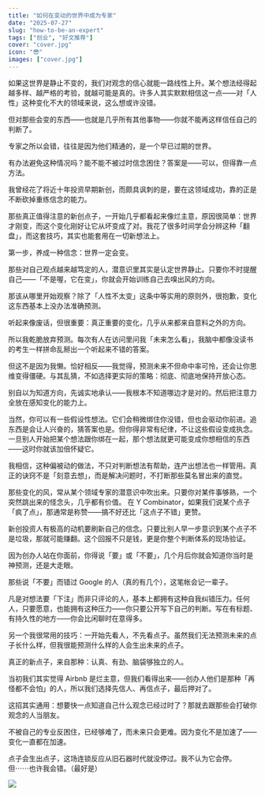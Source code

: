 ```yaml
---
title: "如何在变动的世界中成为专家"
date: "2025-07-27"
slug: "how-to-be-an-expert"
tags: ["创业", "好文推荐"]
cover: "cover.jpg"
icon: "😎"
images: ["cover.jpg"]
---
```

如果这世界是静止不变的，我们对观念的信心就能一路线性上升。某个想法经得起越多样、越严格的考验，就越可能是真的。许多人其实默默相信这一点——对「人性」这种变化不大的领域来说，这么想或许没错。



但对那些会变的东西——也就是几乎所有其他事物——你就不能再这样信任自己的判断了。



专家之所以会错，往往是因为他们精通的，是一个早已过期的世界。



有办法避免这种情况吗？能不能不被过时信念困住？答案是——可以，但得靠一点方法。



我曾经花了将近十年投资早期新创，而颇具讽刺的是，要在这领域成功，靠的正是不断砍掉重练信念的能力。



那些真正值得注意的新创点子，一开始几乎都看起来像烂主意，原因很简单：世界才刚变，而这个变化刚好让它从坏变成了对。我花了很多时间学会分辨这种「翻盘」，而这套技巧，其实也能套用在一切新想法上。



第一步，养成一种信念：世界一定会变。



那些对自己观点越来越笃定的人，潜意识里其实是认定世界静止。只要你不时提醒自己——「不是喔，它在变」，你就会开始训练自己去嗅出风的方向。



那该从哪里开始观察？除了「人性不太变」这条中等实用的原则外，很抱歉，变化这东西基本上没办法准确预测。



听起来像废话，但很重要：真正重要的变化，几乎从来都来自意料之外的方向。



所以我乾脆放弃预测。每次有人在访问里问我「未来怎么看」，我脑中都像没读书的考生一样拼命乱掰出一个听起来不错的答案。



但这不是因为我懒。恰好相反——我觉得，预测未来不但命中率可怜，还会让你思维变得僵硬。与其乱猜，不如选择更实际的策略：彻底、彻底地保持开放心态。



别自以为知道方向，先诚实地承认——我根本不知道哪边才是对的。然后把注意力全放在感知变化的能力上。



当然，你可以有一些假设性想法。它们会稍微绑住你没错，但也会驱动你前进。追东西是会让人兴奋的，猜答案也是。但你得非常有纪律，不让这些假设变成执念。
一旦别人开始把某个想法跟你绑在一起，那个想法就更可能变成你想相信的东西——这时你就该加倍怀疑它。



我相信，这种偏被动的做法，不只对判断想法有帮助，连产出想法也一样管用。真正的诀窍不是「刻意去想」，而是解决问题时，不打断那些莫名冒出来的直觉。



那些变化的风，常从某个领域专家的潜意识中吹出来。只要你对某件事够熟，一个突然跳出来的怪念头，几乎都有价值。
在 Y Combinator，如果我们说某个点子「疯了点」，那通常是称赞——搞不好还比「这点子不错」更赞。



新创投资人有极高的动机要刷新自己的信念。只要比别人早一步意识到某个点子不是垃圾，那就可能赚翻。这个回报不只是钱，更是你整个判断体系的现场验证。



因为创办人站在你面前，你得说「要」或「不要」，几个月后你就会知道你当时是神预测，还是大走眼。



那些说「不要」而错过 Google 的人（真的有几个），这笔帐会记一辈子。



凡是对想法要「下注」而非只评论的人，基本上都拥有这种自我纠错压力。任何人，只要愿意，也能拥有这种压力——你只要公开写下自己的判断。写在有标题、有持久性的地方——你会比闲聊时在意得多。



另一个我很常用的技巧：一开始先看人，不先看点子。虽然我们无法预测未来的点子长什么样，但我很能预测什么样的人会生出未来的点子。



真正的新点子，来自那种：认真、有劲、脑袋够独立的人。



当初我们其实觉得 Airbnb 是烂主意，但我们看得出来——创办人他们是那种「再怪都不会怕」的人，所以我们选择先信人、再信点子，最后押对了。



这招其实通用：想要快一点知道自己什么观念已经过时了？那就去跟那些会打破你观念的人当朋友。



不被自己的专业反困住，已经够难了，而未来只会更难。因为变化不是加速了——变化一直都在加速。



点子会生出点子，这场连锁反应从旧石器时代就没停过。我不认为它会停。
但⋯⋯也许我会错。（最好是）




![](https://prod-files-secure.s3.us-west-2.amazonaws.com/112d0858-5090-4d34-a606-b75eb8d65fd2/46476355-9cf3-4e99-9b7a-3531bc426380/1000202064.png?X-Amz-Algorithm=AWS4-HMAC-SHA256&X-Amz-Content-Sha256=UNSIGNED-PAYLOAD&X-Amz-Credential=ASIAZI2LB4667VIM7YTZ%2F20250825%2Fus-west-2%2Fs3%2Faws4_request&X-Amz-Date=20250825T194306Z&X-Amz-Expires=3600&X-Amz-Security-Token=IQoJb3JpZ2luX2VjEAwaCXVzLXdlc3QtMiJHMEUCIFmMJX%2FaPCAbjVLsKXOQ7SUUolp4UI7JQwlbK2HEUVpdAiEAheGObGVlSEFOxVEx14%2BJ0LQJeYRYVXFNhEHUxVDBivoq%2FwMIZRAAGgw2Mzc0MjMxODM4MDUiDKJo3JFllK6K%2FL1vHyrcA4T0QwFTVxbiNDi0yFVHJFiCsrQhdSWvLf73Gzr4PUtF0BzFk%2Fj9eO2yx7We3NlsYkJomWLTHwuFxPxUT0br7dgSFIPnjZ9x1z8aGffzMHrwkeEegUzxDA9KYF0Y%2FRSRsl8NMr%2BbTco0wxijOrrvMoLZpomplR%2FM9iNWcytkji90bcl2hocu%2F9Nt0VZEPjR%2Fr4%2BH9BBoceSDhe52JVITSBlgDqVxe3LYP3nRABfaKSmmEl6AKFZdanQIHsSdnHPA59pHlC5J9RSWlQcaqrd9FhyrD22P5rT02t1f%2FQZcPS8AZsJ9Ca1GUcT30OvgAFl3%2BKwnVUN1oBKC9EKPHPLNOA%2B1sm62nCc5PDYF7gq5%2FuQnsmQSc1OwO7hIMqnnVEUMfEdKqlQTFiKXXGB28k4NJpa0nHTyuqBij4RNAUDE9PH3opRbFhnqCivvDChif1FP%2B%2FTXWlTNuSCOt4NFxER%2BU4WpIuwBNCJvCVzwfcavLzdLsBACYnS72Gu2MTIGRIU4AtB3yuzwov8mFdYL%2BXNYjMJ6IThOIaIHEnbO8eGBP1PMUJ5vgb3PJasFyBnNoJqN%2BeSE7VRk7EnPRcHJ%2FDUGLBkNJhciyAx382kKJKqy0eDW9DYMsO0%2Fo3AxiwNqMJr1ssUGOqUB%2BYN1conYhUfEzVCbHtQ7R6qPkNvUktkzNUBwTe6ffE92VMrx1nq8jExgK20oJ6F7xMM7AaC1xxPIeVIsdgXLZ4%2Fxr3R6yh2oxueToBLZt80MLx4UcuvNs6mNXF8oh3HpzrdrmSwAVwtYFmtlTnXish4C7OmtVyZzvs3GAUVgoqoekGEG82CNZEQbpEHIj7CCzqPwafWzlob6ptTedQsz%2FEfLO5wg&X-Amz-Signature=163a039aadaaa08120b219d8ba7939fe3e73ba211f56bcecc67f52451dd57393&X-Amz-SignedHeaders=host&x-amz-checksum-mode=ENABLED&x-id=GetObject)

